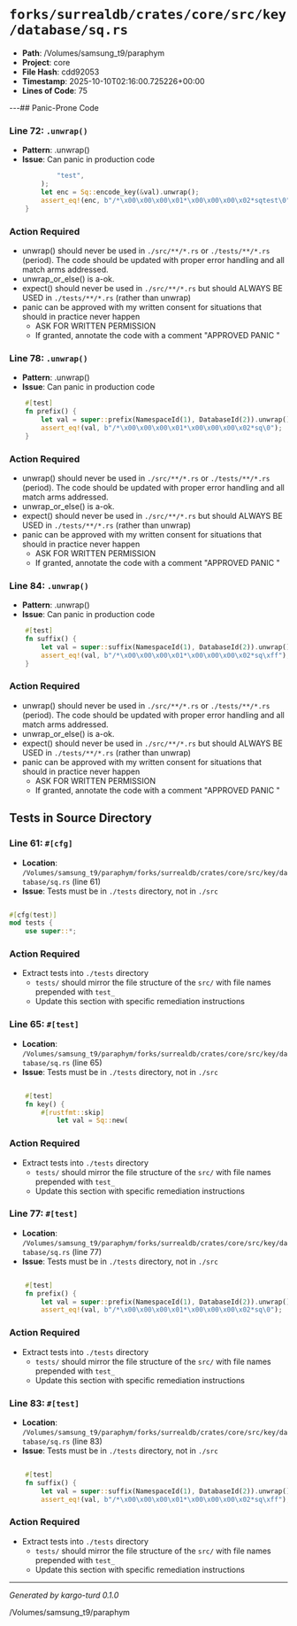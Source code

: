 # `forks/surrealdb/crates/core/src/key/database/sq.rs`

- **Path**: /Volumes/samsung_t9/paraphym
- **Project**: core
- **File Hash**: cdd92053  
- **Timestamp**: 2025-10-10T02:16:00.725226+00:00  
- **Lines of Code**: 75

---## Panic-Prone Code


### Line 72: `.unwrap()`

- **Pattern**: .unwrap()
- **Issue**: Can panic in production code

```rust
            "test",
        );
		let enc = Sq::encode_key(&val).unwrap();
		assert_eq!(enc, b"/*\x00\x00\x00\x01*\x00\x00\x00\x02*sqtest\0");
	}
```

### Action Required

- unwrap() should never be used in `./src/**/*.rs` or `./tests/**/*.rs` (period). The code should be updated with proper error handling and all match arms addressed.
- unwrap_or_else() is a-ok. 
- expect() should never be used in `./src/**/*.rs` but should ALWAYS BE USED in `./tests/**/*.rs` (rather than unwrap)
- panic can be approved with my written consent for situations that should in practice never happen  
  - ASK FOR WRITTEN PERMISSION
  - If granted, annotate the code with a comment "APPROVED PANIC "


### Line 78: `.unwrap()`

- **Pattern**: .unwrap()
- **Issue**: Can panic in production code

```rust
	#[test]
	fn prefix() {
		let val = super::prefix(NamespaceId(1), DatabaseId(2)).unwrap();
		assert_eq!(val, b"/*\x00\x00\x00\x01*\x00\x00\x00\x02*sq\0");
	}
```

### Action Required

- unwrap() should never be used in `./src/**/*.rs` or `./tests/**/*.rs` (period). The code should be updated with proper error handling and all match arms addressed.
- unwrap_or_else() is a-ok. 
- expect() should never be used in `./src/**/*.rs` but should ALWAYS BE USED in `./tests/**/*.rs` (rather than unwrap)
- panic can be approved with my written consent for situations that should in practice never happen  
  - ASK FOR WRITTEN PERMISSION
  - If granted, annotate the code with a comment "APPROVED PANIC "


### Line 84: `.unwrap()`

- **Pattern**: .unwrap()
- **Issue**: Can panic in production code

```rust
	#[test]
	fn suffix() {
		let val = super::suffix(NamespaceId(1), DatabaseId(2)).unwrap();
		assert_eq!(val, b"/*\x00\x00\x00\x01*\x00\x00\x00\x02*sq\xff");
	}
```

### Action Required

- unwrap() should never be used in `./src/**/*.rs` or `./tests/**/*.rs` (period). The code should be updated with proper error handling and all match arms addressed.
- unwrap_or_else() is a-ok. 
- expect() should never be used in `./src/**/*.rs` but should ALWAYS BE USED in `./tests/**/*.rs` (rather than unwrap)
- panic can be approved with my written consent for situations that should in practice never happen  
  - ASK FOR WRITTEN PERMISSION
  - If granted, annotate the code with a comment "APPROVED PANIC "

## Tests in Source Directory


### Line 61: `#[cfg]`

- **Location**: `/Volumes/samsung_t9/paraphym/forks/surrealdb/crates/core/src/key/database/sq.rs` (line 61)
- **Issue**: Tests must be in `./tests` directory, not in `./src`

```rust

#[cfg(test)]
mod tests {
	use super::*;

```

### Action Required

- Extract tests into `./tests` directory
  - `tests/` should mirror the file structure of the `src/` with file names prepended with `test_`
  - Update this section with specific remediation instructions
  


### Line 65: `#[test]`

- **Location**: `/Volumes/samsung_t9/paraphym/forks/surrealdb/crates/core/src/key/database/sq.rs` (line 65)
- **Issue**: Tests must be in `./tests` directory, not in `./src`

```rust

	#[test]
	fn key() {
		#[rustfmt::skip]
            let val = Sq::new(
```

### Action Required

- Extract tests into `./tests` directory
  - `tests/` should mirror the file structure of the `src/` with file names prepended with `test_`
  - Update this section with specific remediation instructions
  


### Line 77: `#[test]`

- **Location**: `/Volumes/samsung_t9/paraphym/forks/surrealdb/crates/core/src/key/database/sq.rs` (line 77)
- **Issue**: Tests must be in `./tests` directory, not in `./src`

```rust

	#[test]
	fn prefix() {
		let val = super::prefix(NamespaceId(1), DatabaseId(2)).unwrap();
		assert_eq!(val, b"/*\x00\x00\x00\x01*\x00\x00\x00\x02*sq\0");
```

### Action Required

- Extract tests into `./tests` directory
  - `tests/` should mirror the file structure of the `src/` with file names prepended with `test_`
  - Update this section with specific remediation instructions
  


### Line 83: `#[test]`

- **Location**: `/Volumes/samsung_t9/paraphym/forks/surrealdb/crates/core/src/key/database/sq.rs` (line 83)
- **Issue**: Tests must be in `./tests` directory, not in `./src`

```rust

	#[test]
	fn suffix() {
		let val = super::suffix(NamespaceId(1), DatabaseId(2)).unwrap();
		assert_eq!(val, b"/*\x00\x00\x00\x01*\x00\x00\x00\x02*sq\xff");
```

### Action Required

- Extract tests into `./tests` directory
  - `tests/` should mirror the file structure of the `src/` with file names prepended with `test_`
  - Update this section with specific remediation instructions
  

---

*Generated by kargo-turd 0.1.0*

/Volumes/samsung_t9/paraphym